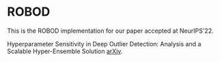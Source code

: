 # ROBOD
This is the ROBOD implementation for our paper accepted at NeurIPS'22. 

Hyperparameter Sensitivity in Deep Outlier Detection: Analysis and a Scalable Hyper-Ensemble Solution [arXiv](https://arxiv.org/abs/2206.07647).

 
